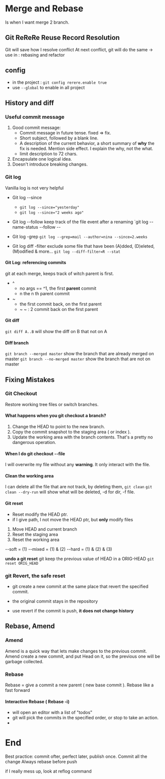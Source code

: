 # Merge and Rebase
Is when I want merge 2 branch.

## Git ReReRe Reuse Record Resolution
Git will save how I resolve conflict
At next conflict, git will do the same
-> use in : rebasing and refactor

## config
* in the project : `git config rerere.enable true`
* use `--global` to enable in all project


## History and diff

### Useful commit message

1. Good commit message:
    * Commit message in future tense. fixed => fix.
    * Short subject, followed by a blank line.
    * A description of the current behavior, a short summary of __why__
      the fix is needed. Mention side effect. I explain the why, not the what.
    * limit description to 72 chars.
2. Encapsulate one logical idea.
3. Doesn't introduce breaking changes.

### Git log
Vanilla log is not very helpful

* Git log --since
  - `git log --since="yesterday"`
  - `git log --since="2 weeks ago"`

* Git log --follow
  keep track of the file event after a renaming
  `git log --name-status --follow -- <file>

* Git log -grep <regex>
  `git log --grep=mail --author=nina --since=2.weeks`

* Git log diff -filter
  exclude some file that have been (A)dded, (D)eleted, (M)odified & more...
  `git log --diff-filter=R --stat`

#### Git Log: referencing commits
git at each merge, keeps track of witch parent is first.
* ^
  - no args == ^1, the first __parent__ commit
  - n the n th parent commit
* ~
  - the first commit back, on the first parent
  - ~ ~ : 2 commit back on the first parent

#### Git diff
`git diff A..B` will show the diff on B that not on A

#### Diff branch
`git branch --merged master` show the branch that are already merged on master
`git branch --no-merged master` show the branch that are not on master

## Fixing Mistakes

### Git Checkout
Restore working tree files or switch branches.

#### What happens when you git checkout a branch?
1. Change the HEAD to point to the new branch.
2. Copy the commit snapshot to the staging area ( or index ).
3. Update the working area with the branch contents.
That's a pretty no dangerous operation.

#### When I do git checkout --file
I will overwrite my file without any __warning__.
It only interact with the file.

#### Clean the working area
I can delete all the file that are not track, by deleting them,
`git clean`
`git clean --dry-run` will show what will be deleted, -d for dir, -f file.

#### Git reset
* Reset modify the HEAD ptr.
* if I give path, I not move the HEAD ptr, but __only__ modify files

1. Move HEAD and current branch
2. Reset the staging area
3. Reset the working area

--soft = (1)
--mixed = (1) & (2)
--hard = (1) & (2) & (3)


__undo a git reset__
git keep the previous value of HEAD in a ORIG-HEAD
`git reset ORIG_HEAD`


### git Revert, the safe reset
* git create a new commit at the same place that revert the specified
  commit.
* the original commit stays in the repository

* use revert if the commit is push, __it does not change history__

## Rebase, Amend

### Amend
Amend is a quick way that lets make changes to the previous commit.
Amend create a new commit, and put Head on it, so the previous one
will be garbage collected.

### Rebase
Rebase = give a commit a new parent ( new base commit ).
Rebase like a fast forward

#### Interactive Rebase ( Rebase -i)
* will open an editor with a list of "todos"
* git will pick the commits in the specified order, or stop to take
  an action.
* 




# End
Best practice:
    commit ofter, perfect later, publish once.
Commit all the change
Always rebase before push

if I really mess up, look at reflog command






